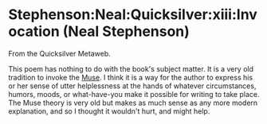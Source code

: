 
# Stephenson:Neal:Quicksilver:xiii:Invocation (Neal Stephenson)

From the Quicksilver Metaweb.

This poem has nothing to do with the book's subject
matter. It is a very old tradition to invoke the
[Muse](/muse). I think it is a way for the author to express his or her sense
of utter helplessness at the hands of whatever circumstances, humors,
moods, or what-have-you make it possible for writing to take
place. The Muse theory is very old but makes as much sense as any more
modern explanation, and so I thought it wouldn't hurt, and might
help.
